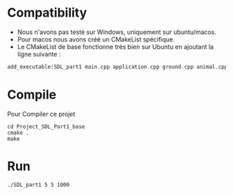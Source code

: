 # Compatibility

- Nous n'avons pas testé sur Windows, uniquement sur ubuntu/macos.
- Pour macos nous avons créé un CMakeList spécifique.
- Le CMakeList de base fonctionne très bien sur Ubuntu en ajoutant la ligne suivante :

```c++
add_executable(SDL_part1 main.cpp application.cpp ground.cpp animal.cpp sheep.cpp wolf.cpp helper.cpp)
```

# Compile

Pour Compiler ce projet

```
cd Project_SDL_Part1_base
cmake .
make
```

# Run
```
./SDL_part1 5 5 1000
```
